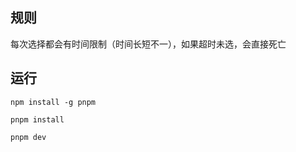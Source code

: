 ## 规则

每次选择都会有时间限制（时间长短不一），如果超时未选，会直接死亡

## 运行

```shell
npm install -g pnpm

pnpm install

pnpm dev
```

